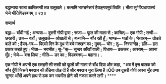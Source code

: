 **बद्धान्यया स्रजा काचित्तन्वी तत्र उलूखले ।** **बध्नामि भाण्डभेत्तारं हैयङ्गवमुषं त्विति ।** **भीता सु²क्पिधायास्यं भेजे भीतिविडश्बनम् ॥ २३॥** 

**शब्दार्थ** 

**बद्धा—** **बाँधी गई** **; अन्यया—** **दूसरी गोपी द्वारा** **; स्रजा—** **फूल की माला से** **; काचित्—** **एक गोपी** **; तन्वी—** **छरहरी** **; तत्र—** **वहाँ** **;** **उलूखले—** **ओखली से** **; बध्नामि—** **बाँध रही हूँ** **; भाण्ड—** **घड़ों के** **; भेत्तारम्—** **तोडऩे वाले को** **; हैयम्-गव—** **पिछले दिन के दूध** **से बचे मक्खन का** **; मुषम्—** **चोर** **; तु—** **निस्सन्देह** **; इति—** **इस प्रकार कहते हुए** **; भीता—** **भयभीत** **; सु-²क्—** **सुन्दर आँखों वाली** **;** **पिधाय—** **ढककर** **; आस्यम्—** **अपना मुँह** **; भेजे—** **बना लिया** **; भीति—** **डर का** **; विडश्बनम्—** **बहाना।** **.** 

**एक गोपी ने अपनी एक छरहरी सी सखी को फूलों की माला से बाँध दिया और कहा,** **''अब मैं इस बालक को बाँध दूँगी जिसने मक्खन की हँडिया तोड़ दी है और मक्खन चुरा** **लिया है।ÓÓ तब दूसरी गोपी अपना मुँह तथा सुन्दर आँखें अपने हाथ से ढक कर भयभीत होने** **की नकल करने लगी।** **** 